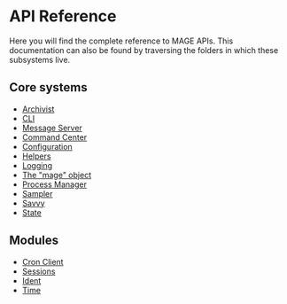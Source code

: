 # API Reference

Here you will find the complete reference to MAGE APIs. This documentation can also be found by
traversing the folders in which these subsystems live.

## Core systems

* [Archivist](../lib/archivist)
* [CLI](../lib/cli)
* [Message Server](../lib/msgServer)
* [Command Center](../lib/commandCenter)
* [Configuration](../lib/config)
* [Helpers](../lib/helpers)
* [Logging](../lib/loggingService)
* [The "mage" object](../lib/mage)
* [Process Manager](../lib/processManager)
* [Sampler](../lib/sampler)
* [Savvy](../lib/savvy)
* [State](../lib/state)

## Modules

* [Cron Client](../lib/modules/cronClient)
* [Sessions](../lib/modules/session)
* [Ident](../lib/modules/ident)
* [Time](../lib/modules/time)
